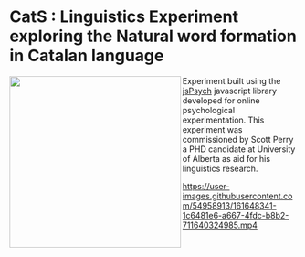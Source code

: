 # CatS : Linguistics Experiment exploring the Natural word formation in Catalan language
<img src="https://www.jspsych.org/7.2/img/jspsych-logo.jpg" width=300 align="left"></img>
 
Experiment built using the <a href="https://www.jspsych.org/7.2/">jsPsych</a> javascript library developed for online psychological experimentation. This experiment was commissioned by Scott Perry a PHD candidate at University of Alberta as aid for his linguistics research.



https://user-images.githubusercontent.com/54958913/161648341-1c6481e6-a667-4fdc-b8b2-711640324985.mp4


